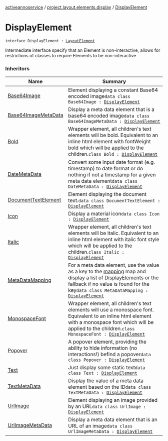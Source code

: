[activeannoservice](../index.md) / [project.layout.elements.display](index.md) / [DisplayElement](./-display-element.md)

# DisplayElement

`interface DisplayElement : `[`LayoutElement`](../project.layout/-layout-element.md)

Intermediate interface specify that an Element is non-interactive, allows for restrictions of classes to require Elements to be non-interactive

### Inheritors

| Name | Summary |
|---|---|
| [Base64Image](-base64-image/index.md) | Element displaying a constant Base64 encoded image`data class Base64Image : `[`DisplayElement`](./-display-element.md) |
| [Base64ImageMetaData](-base64-image-meta-data/index.md) | Display a meta data element that is a base64 encoded image`data class Base64ImageMetaData : `[`DisplayElement`](./-display-element.md) |
| [Bold](-bold/index.md) | Wrapper element, all children's text elements will be bold. Equivalent to an inline html element with fontWeight bold which will be applied to the children.`class Bold : `[`DisplayElement`](./-display-element.md) |
| [DateMetaData](-date-meta-data/index.md) | Convert some input date format (e.g. timestamp) to date format or do nothing if not a timestamp for a given meta data element`data class DateMetaData : `[`DisplayElement`](./-display-element.md) |
| [DocumentTextElement](-document-text-element/index.md) | Element displaying the document text.`data class DocumentTextElement : `[`DisplayElement`](./-display-element.md) |
| [Icon](-icon/index.md) | Display a material icon`data class Icon : `[`DisplayElement`](./-display-element.md) |
| [Italic](-italic/index.md) | Wrapper element, all children's text elements will be italic. Equivalent to an inline html element with italic font style which will be applied to the children.`class Italic : `[`DisplayElement`](./-display-element.md) |
| [MetaDataMapping](-meta-data-mapping/index.md) | For a meta data element, use the value as a key to the [mapping](-meta-data-mapping/mapping.md) map and display a list of [DisplayElement](./-display-element.md)s or the fallback if no value is found for the key`data class MetaDataMapping : `[`DisplayElement`](./-display-element.md) |
| [MonospaceFont](-monospace-font/index.md) | Wrapper element, all children's text elements will use a monospace font. Equivalent to an inline html element with a monospace font which will be applied to the children.`class MonospaceFont : `[`DisplayElement`](./-display-element.md) |
| [Popover](-popover/index.md) | A popover element, providing the ability to hide information (no interactions!) befind a popover`data class Popover : `[`DisplayElement`](./-display-element.md) |
| [Text](-text/index.md) | Just display some static text`data class Text : `[`DisplayElement`](./-display-element.md) |
| [TextMetaData](-text-meta-data/index.md) | Display the value of a meta data element based on the ID`data class TextMetaData : `[`DisplayElement`](./-display-element.md) |
| [UrlImage](-url-image/index.md) | Element displaying an image provided by an URL`data class UrlImage : `[`DisplayElement`](./-display-element.md) |
| [UrlImageMetaData](-url-image-meta-data/index.md) | Display a meta data element that is an URL of an image`data class UrlImageMetaData : `[`DisplayElement`](./-display-element.md) |
